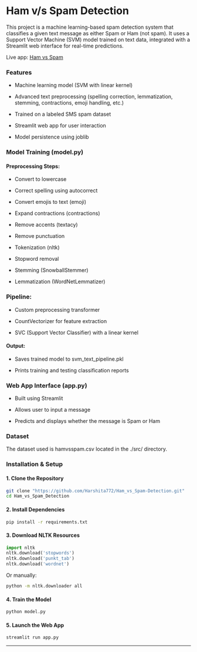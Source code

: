 # Ham v/s Spam Detection

This project is a machine learning-based spam detection system that classifies a given text message as either Spam or Ham (not spam). It uses a Support Vector Machine (SVM) model trained on text data, integrated with a Streamlit web interface for real-time predictions.


Live app: [Ham vs Spam](http://34.131.53.70:8502/)

### Features
- Machine learning model (SVM with linear kernel)

- Advanced text preprocessing (spelling correction, lemmatization, stemming, contractions, emoji handling, etc.)

- Trained on a labeled SMS spam dataset

- Streamlit web app for user interaction

- Model persistence using joblib

### Model Training (model.py)
#### Preprocessing Steps:

- Convert to lowercase

- Correct spelling using autocorrect

- Convert emojis to text (emoji)

- Expand contractions (contractions)

- Remove accents (textacy)

- Remove punctuation

- Tokenization (nltk)

- Stopword removal

- Stemming (SnowballStemmer)

- Lemmatization (WordNetLemmatizer)

### Pipeline:
- Custom preprocessing transformer

- CountVectorizer for feature extraction

- SVC (Support Vector Classifier) with a linear kernel

#### Output:

- Saves trained model to svm_text_pipeline.pkl

- Prints training and testing classification reports

### Web App Interface (app.py)

- Built using Streamlit

- Allows user to input a message

- Predicts and displays whether the message is Spam or Ham


### Dataset
The dataset used is hamvsspam.csv located in the ./src/ directory.

### Installation & Setup

#### 1. Clone the Repository
```bash
git clone "https://github.com/Harshita772/Ham_vs_Spam-Detection.git"
cd Ham_vs_Spam_Detection
```

#### 2. Install Dependencies
```bash
pip install -r requirements.txt
```

#### 3. Download NLTK Resources
```python
import nltk
nltk.download('stopwords')
nltk.download('punkt_tab')
nltk.download('wordnet')
```

Or manually:
```bash
python -m nltk.downloader all
```

#### 4. Train the Model
```bash
python model.py
```

#### 5. Launch the Web App
```bash
streamlit run app.py
```

---
